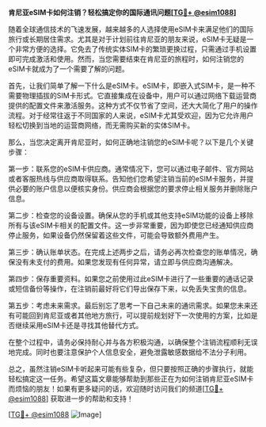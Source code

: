 **肯尼亚eSIM卡如何注销？轻松搞定你的国际通讯问题[[TG💪+ @esim1088](https://t.me/s/esim1088)]**

随着全球通信技术的飞速发展，越来越多的人选择使用eSIM卡来满足他们的国际旅行或长期居住需求。尤其是对于计划前往肯尼亚的朋友来说，eSIM卡无疑是一个非常方便的选择。它免去了传统实体SIM卡的繁琐更换过程，只需通过手机设置即可完成激活和使用。然而，当您需要结束在肯尼亚的旅程时，如何注销您的eSIM卡就成为了一个需要了解的问题。

首先，让我们简单了解一下什么是eSIM卡。eSIM卡，即嵌入式SIM卡，是一种不需要物理插拔的SIM卡形式。它直接集成在设备中，用户可以通过网络下载运营商提供的配置文件来激活服务。这种方式不仅节省了空间，还大大简化了用户的操作流程。对于经常往返于不同国家的人来说，eSIM卡尤其受欢迎，因为它允许用户轻松切换到当地的运营商网络，而无需购买新的实体SIM卡。

那么，当您决定离开肯尼亚时，如何正确地注销您的eSIM卡呢？以下是几个关键步骤：

第一步：联系您的eSIM卡供应商。通常情况下，您可以通过电子邮件、官方网站或者客服热线与供应商取得联系。告知他们您希望注销当前的eSIM卡服务，并提供必要的账户信息以便核实身份。供应商会根据您的要求停止相关服务并删除账户信息。

第二步：检查您的设备设置。确保从您的手机或其他支持eSIM功能的设备上移除所有与该eSIM卡相关的配置文件。这一步非常重要，因为即使您已经通知供应商停止服务，如果设备仍然保留着这些文件，可能会导致额外费用产生。

第三步：确认账单状态。在完成上述两步之后，请务必再次检查您的账单情况，确保没有未支付的费用。如果您发现有任何异常，请立即与供应商沟通解决。

第四步：保存重要资料。如果您之前使用过此eSIM卡进行了一些重要的通话记录或短信备份等操作，在注销前最好将它们导出保存下来，以免丢失宝贵的信息。

第五步：考虑未来需求。最后别忘了思考一下自己未来的通讯需求。如果您未来还有可能回到肯尼亚或者其他地方旅行，可以提前规划好下一次使用的方案，比如是否继续采用eSIM卡还是寻找其他替代方式。

在整个过程中，请务必保持耐心并与各方积极沟通，以确保整个注销流程顺利无误地完成。同时也要注意保护个人信息安全，避免泄露敏感数据给不法分子利用。

总之，虽然注销eSIM卡听起来可能有些复杂，但只要按照正确的步骤执行，就能轻松搞定这一任务。希望这篇文章能够帮助到那些正在为如何注销肯尼亚eSIM卡而烦恼的朋友！如果有更多疑问的话，欢迎随时访问我们的频道[[TG💪+ @esim1088](https://t.me/s/esim1088)] 获取进一步的帮助和支持！

[[TG💪+ @esim1088](https://t.me/s/esim1088) ![Image](https://i.postimg.cc/4NQfJmqS/Snipaste-2025-05-13-00-14-12.png)]